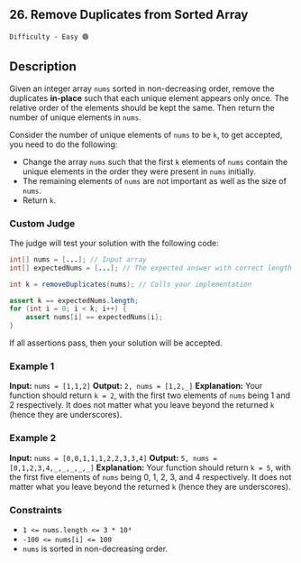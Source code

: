 ## 26. Remove Duplicates from Sorted Array

`Difficulty - Easy 🟢`

## Description

Given an integer array `nums` sorted in non-decreasing order, remove the duplicates **in-place** such that each unique element appears only once. The relative order of the elements should be kept the same. Then return the number of unique elements in `nums`.

Consider the number of unique elements of `nums` to be `k`, to get accepted, you need to do the following:

* Change the array `nums` such that the first `k` elements of `nums` contain the unique elements in the order they were present in `nums` initially.
* The remaining elements of `nums` are not important as well as the size of `nums`.
* Return `k`.

### Custom Judge

The judge will test your solution with the following code:

```java
int[] nums = [...]; // Input array
int[] expectedNums = [...]; // The expected answer with correct length

int k = removeDuplicates(nums); // Calls your implementation

assert k == expectedNums.length;
for (int i = 0; i < k; i++) {
    assert nums[i] == expectedNums[i];
}
```

If all assertions pass, then your solution will be accepted.

### Example 1

**Input:**
`nums = [1,1,2]`
**Output:**
`2, nums = [1,2,_]`
**Explanation:**
Your function should return `k = 2`, with the first two elements of `nums` being 1 and 2 respectively.
It does not matter what you leave beyond the returned `k` (hence they are underscores).

### Example 2

**Input:**
`nums = [0,0,1,1,1,2,2,3,3,4]`
**Output:**
`5, nums = [0,1,2,3,4,_,_,_,_,_]`
**Explanation:**
Your function should return `k = 5`, with the first five elements of `nums` being 0, 1, 2, 3, and 4 respectively.
It does not matter what you leave beyond the returned `k` (hence they are underscores).

### Constraints

* `1 <= nums.length <= 3 * 10⁴`
* `-100 <= nums[i] <= 100`
* `nums` is sorted in non-decreasing order.
